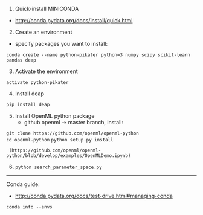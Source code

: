 1) Quick-install MINICONDA
  * http://conda.pydata.org/docs/install/quick.html

2) Create an environment
  * specify packages you want to install:
        
```conda create --name python-pikater python=3 numpy scipy scikit-learn pandas deap```

3) Activate the environment
        
```activate python-pikater``` 

4) Install deap   
        
```pip install deap```   

5) Install OpenML python package 
   * github openml -> master branch, install:   
        
```git clone https://github.com/openml/openml-python```   
```cd openml-python```
```python setup.py install```
   
     (https://github.com/openml/openml-python/blob/develop/examples/OpenMLDemo.ipynb)

6) ```python search_parameter_space.py```
  
----
Conda guide:
  * http://conda.pydata.org/docs/test-drive.html#managing-conda

```conda info --envs```
